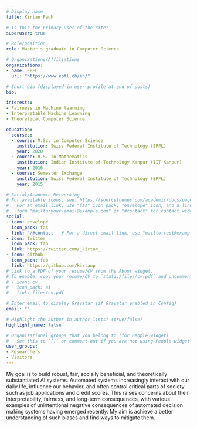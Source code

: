 ```yaml
---
# Display name
title: Kirtan Padh

# Is this the primary user of the site?
superuser: true

# Role/position
role: Master's graduate in Computer Science

# Organizations/Affiliations
organizations:
- name: EPFL
  url: "https://www.epfl.ch/en/"

# Short bio (displayed in user profile at end of posts)
bio: 

interests:
- Fairness in Machine learning
- Interpretable Machine Learning
- Theoretical Computer Science

education:
  courses:
  - course: M.Sc. in Computer Science
    institution: Swiss Federal Institute of Technology (EPFL)
    year: 2020
  - course: B.S. in Mathematics 
    institution: Indian Institute of Technology Kanpur (IIT Kanpur)
    year: 2016
  - course: Semester Exchange
    institution: Swiss Federal Institute of Technology (EPFL)
    year: 2015

# Social/Academic Networking
# For available icons, see: https://sourcethemes.com/academic/docs/page-builder/#icons
#   For an email link, use "fas" icon pack, "envelope" icon, and a link in the
#   form "mailto:your-email@example.com" or "#contact" for contact widget.
social:
- icon: envelope
  icon_pack: fas
  link: '/#contact'  # For a direct email link, use "mailto:test@example.org".
- icon: twitter
  icon_pack: fab
  link: https://twitter.com/_kirtan_
- icon: github
  icon_pack: fab
  link: https://github.com/kirtanp
# Link to a PDF of your resume/CV from the About widget.
# To enable, copy your resume/CV to `static/files/cv.pdf` and uncomment the lines below.
# - icon: cv
#   icon_pack: ai
#   link: files/cv.pdf

# Enter email to display Gravatar (if Gravatar enabled in Config)
email: ""

# Highlight the author in author lists? (true/false)
highlight_name: false

# Organizational groups that you belong to (for People widget)
#   Set this to `[]` or comment out if you are not using People widget.
user_groups:
- Researchers
- Visitors
---
```


My goal is to build robust, fair, socially beneficial, and theoretically substantiated AI systems. Automated systems increasingly interact with our daily life, influence our behavior, and often control critical parts of society such as job applications and credit scores. This raises concerns about their interpretability, fairness, and long-term consequences, with various examples of unintentional negative consequences of automated decision making systems having emerged recently. My aim is achieve a better understanding of such biases and find ways to mitigate them.
